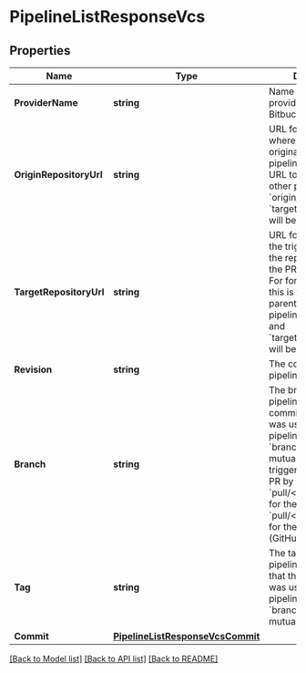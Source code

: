 # PipelineListResponseVcs

## Properties

Name | Type | Description | Notes
------------ | ------------- | ------------- | -------------
**ProviderName** | **string** | Name of the VCS provider (e.g. GitHub, Bitbucket). | 
**OriginRepositoryUrl** | **string** | URL for the repository where the trigger originated. For fork-PR pipelines, this is the URL to the fork. For other pipelines the &#x60;origin_&#x60; and &#x60;target_repository_url&#x60;s will be the same. | 
**TargetRepositoryUrl** | **string** | URL for the repository the trigger targets (i.e. the repository where the PR will be merged). For fork-PR pipelines, this is the URL to the parent repo. For other pipelines, the &#x60;origin_&#x60; and &#x60;target_repository_url&#x60;s will be the same. | 
**Revision** | **string** | The code revision the pipeline ran. | 
**Branch** | **string** | The branch where the pipeline ran. The HEAD commit on this branch was used for the pipeline. Note that &#x60;branch&#x60; and &#x60;tag&#x60; are mutually exclusive. To trigger a pipeline for a PR by number use &#x60;pull/&lt;number&gt;/head&#x60; for the PR ref or &#x60;pull/&lt;number&gt;/merge&#x60; for the merge ref (GitHub only). | [optional] 
**Tag** | **string** | The tag used by the pipeline. The commit that this tag points to was used for the pipeline. Note that &#x60;branch&#x60; and &#x60;tag&#x60; are mutually exclusive. | [optional] 
**Commit** | [**PipelineListResponseVcsCommit**](PipelineListResponse_vcs_commit.md) |  | [optional] 

[[Back to Model list]](../README.md#documentation-for-models) [[Back to API list]](../README.md#documentation-for-api-endpoints) [[Back to README]](../README.md)


